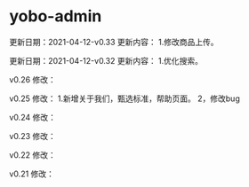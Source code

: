 # yobo-admin

更新日期：2021-04-12-v0.33
更新内容：
 1.修改商品上传。

更新日期：2021-04-12-v0.32
更新内容：
 1.优化搜索。

 
v0.26
修改：

v0.25
修改：
  1.新增关于我们，甄选标准，帮助页面。
  2，修改bug

v0.24
修改：

v0.23
修改：

v0.22
修改：

v0.21
修改：
